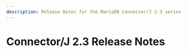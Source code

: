 ```yaml
---
description: Release Notes for the MariaDB Connector/J 2.3 series
---
```


# Connector/J 2.3 Release Notes

